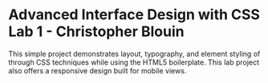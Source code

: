 # Advanced Interface Design with CSS Lab 1 - Christopher Blouin

This simple project demonstrates layout, typography, and element styling of through CSS techniques while using the HTML5 boilerplate. This lab project also offers a responsive design built for mobile views. 
